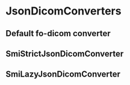 
# JsonDicomConverters

## Default fo-dicom converter
## SmiStrictJsonDicomConverter
## SmiLazyJsonDicomConverter